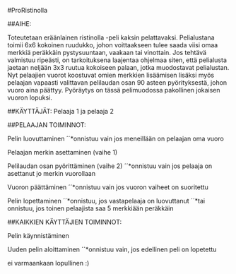 #ProRistinolla


##AIHE:
 
Toteutetaan eräänlainen ristinolla -peli kaksin pelattavaksi. Pelialustana toimii 6x6 kokoinen ruudukko, johon voittaakseen tulee saada viisi omaa merkkiä peräkkäin pystysuuntaan, vaakaan tai vinottain. 
	Jos tehtävä valmistuu ripeästi, on tarkoituksena laajentaa ohjelmaa siten, että pelialusta jaetaan neljään 3x3 ruutua kokoiseen palaan, jotka muodostavat pelialustan. Nyt pelaajien vuorot koostuvat omien merkkien lisäämisen lisäksi myös pelaajan vapaasti valittavan pelilaudan osan  90 asteen pyörityksestä, johon vuoro aina päättyy. Pyöräytys on tässä pelimuodossa pakollinen jokaisen vuoron lopuksi.

##KÄYTTÄJÄT: 	Pelaaja 1 ja pelaaja 2

##PELAAJAN TOIMINNOT:

Pelin luovuttaminen
´´*onnistuu vain jos meneillään on pelaajan oma vuoro 

Pelaajan merkin asettaminen (vaihe 1)

Pelilaudan osan pyörittäminen (vaihe 2)
´´*onnistuu vain jos pelaaja on asettanut jo merkin vuorollaan

Vuoron päättäminen
´´*onnistuu vain jos vuoron vaiheet on suoritettu

Pelin lopettaminen
´´*onnistuu, jos vastapelaaja on luovuttanut
´´*tai onnistuu, jos toinen pelaajista saa 5 merkkiään peräkkäin 


##KAIKKIEN KÄYTTÄJIEN TOIMINNOT:

Pelin käynnistäminen

Uuden pelin aloittaminen
´´*onnistuu vain, jos edellinen peli on lopetettu



ei varmaankaan lopullinen :)

